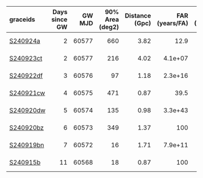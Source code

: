 | graceids                                                          |   Days since GW |   GW MJD |   90% Area (deg2) |   Distance (Gpc) |   FAR (years/FA) |   Mass (M_sol) | gcnids                                                                      |   allocation | triggered   |
|:------------------------------------------------------------------|----------------:|---------:|------------------:|-----------------:|-----------------:|---------------:|:----------------------------------------------------------------------------|-------------:|:------------|
| [S240924a](https://fritz.science/gcn_events/2024-09-24T00:03:17)  |               2 |    60577 |               660 |             3.82 |         12.9     |            119 | [2024-09-24T00:03:17](https://fritz.science/gcn_events/2024-09-24T00:03:17) |          nan | False       |
| [S240923ct](https://fritz.science/gcn_events/2024-09-23T20:40:06) |               2 |    60577 |               216 |             4.02 |          4.1e+07 |            137 | [2024-09-23T20:40:06](https://fritz.science/gcn_events/2024-09-23T20:40:06) |         1064 | True        |
| [S240922df](https://fritz.science/gcn_events/2024-09-22T14:21:06) |               3 |    60576 |                97 |             1.18 |          2.3e+16 |             46 | [2024-09-22T14:21:06](https://fritz.science/gcn_events/2024-09-22T14:21:06) |          nan | False       |
| [S240921cw](https://fritz.science/gcn_events/2024-09-21T20:18:36) |               4 |    60575 |               471 |             0.87 |         39.5     |             37 | [2024-09-21T20:18:36](https://fritz.science/gcn_events/2024-09-21T20:18:36) |          nan | False       |
| [S240920dw](https://fritz.science/gcn_events/2024-09-20T12:40:25) |               5 |    60574 |               135 |             0.98 |          3.3e+43 |             49 | [2024-09-20T12:40:25](https://fritz.science/gcn_events/2024-09-20T12:40:25) |          nan | False       |
| [S240920bz](https://fritz.science/gcn_events/2024-09-20T07:34:24) |               6 |    60573 |               349 |             1.37 |        100       |             54 | [2024-09-20T07:34:24](https://fritz.science/gcn_events/2024-09-20T07:34:24) |         1064 | True        |
| [S240919bn](https://fritz.science/gcn_events/2024-09-19T06:15:59) |               7 |    60572 |                16 |             1.71 |          7.9e+11 |             61 | [2024-09-19T06:15:59](https://fritz.science/gcn_events/2024-09-19T06:15:59) |         1064 | True        |
| [S240915b](https://fritz.science/gcn_events/2024-09-15T00:13:58)  |              11 |    60568 |                18 |             0.87 |        100       |             38 | [2024-09-15T00:13:58](https://fritz.science/gcn_events/2024-09-15T00:13:58) |          nan | False       |